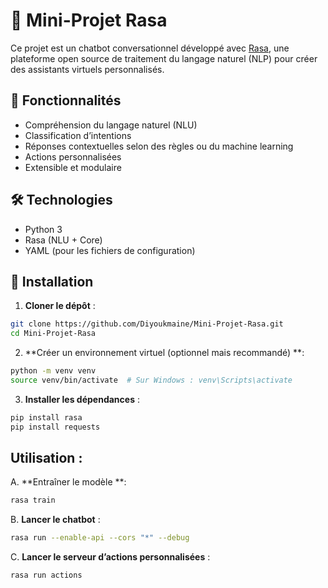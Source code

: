 # 🤖 Mini-Projet Rasa

Ce projet est un chatbot conversationnel développé avec [Rasa](https://rasa.com/), une plateforme open source de traitement du langage naturel (NLP) pour créer des assistants virtuels personnalisés.

## 📌 Fonctionnalités

- Compréhension du langage naturel (NLU)
- Classification d’intentions
- Réponses contextuelles selon des règles ou du machine learning
- Actions personnalisées
- Extensible et modulaire

## 🛠️ Technologies

- Python 3
- Rasa (NLU + Core)
- YAML (pour les fichiers de configuration)

## 🚀 Installation

1. **Cloner le dépôt** :

```bash
git clone https://github.com/Diyoukmaine/Mini-Projet-Rasa.git
cd Mini-Projet-Rasa
```
2. **Créer un environnement virtuel (optionnel mais recommandé) **:

```bash
python -m venv venv
source venv/bin/activate  # Sur Windows : venv\Scripts\activate
```
3. **Installer les dépendances** : 

```bash
pip install rasa
pip install requests
```
## Utilisation :
A. **Entraîner le modèle **:
  ```bash
  rasa train
  ```
  B. **Lancer le chatbot** :
  ```bash
  rasa run --enable-api --cors "*" --debug
  ```
  C. **Lancer le serveur d’actions personnalisées** :
  ```bash
  rasa run actions
  
  ```

